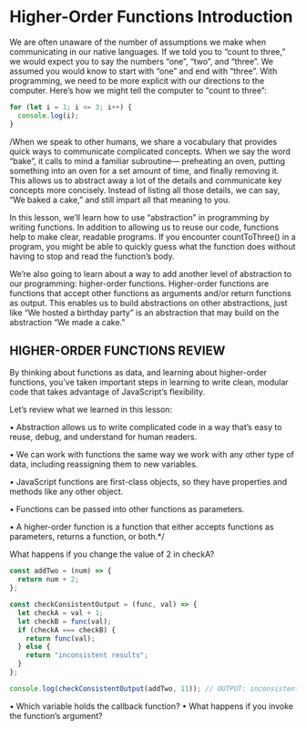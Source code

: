 # **Higher-Order Functions Introduction**


We are often unaware of the number of assumptions we make when communicating in our native languages. If we told you to “count to three,” we would expect you to say the numbers “one”, “two”, and “three”. We assumed you would know to start with “one” and end with “three”. With programming, we need to be more explicit with our directions to the computer. Here’s how we might tell the computer to “count to three”:
```javascript
for (let i = 1; i <= 3; i++) {
  console.log(i);
}
```
/When we speak to other humans, we share a vocabulary that provides quick ways to communicate complicated concepts. When we say the word “bake”, it calls to mind a familiar subroutine— preheating an oven, putting something into an oven for a set amount of time, and finally removing it. This allows us to abstract away a lot of the details and communicate key concepts more concisely. Instead of listing all those details, we can say, “We baked a cake,” and still impart all that meaning to you.

In this lesson, we’ll learn how to use “abstraction” in programming by writing functions. In addition to allowing us to reuse our code, functions help to make clear, readable programs. If you encounter countToThree() in a program, you might be able to quickly guess what the function does without having to stop and read the function’s body.

We’re also going to learn about a way to add another level of abstraction to our programming: higher-order functions. Higher-order functions are functions that accept other functions as arguments and/or return functions as output. This enables us to build abstractions on other abstractions, just like “We hosted a birthday party” is an abstraction that may build on the abstraction “We made a cake.”





## **HIGHER-ORDER FUNCTIONS REVIEW**

By thinking about functions as data, and learning about higher-order functions, you’ve taken important steps in learning to write clean, modular code that takes advantage of JavaScript’s flexibility.

Let’s review what we learned in this lesson:

• Abstraction allows us to write complicated code in a way that’s easy to reuse, debug, and understand for human readers.

• We can work with functions the same way we work with any other type of data, including reassigning them to new variables.

• JavaScript functions are first-class objects, so they have properties and methods like any other object.

• Functions can be passed into other functions as parameters.

• A higher-order function is a function that either accepts functions as parameters, returns a function, or both.*/


What happens if you change the value of 2 in checkA?
```javascript
const addTwo = (num) => {
  return num + 2;
};

const checkConsistentOutput = (func, val) => {
  let checkA = val + 1;
  let checkB = func(val);
  if (checkA === checkB) {
    return func(val);
  } else {
    return "inconsistent results";
  }
};

console.log(checkConsistentOutput(addTwo, 11)); // OUTPUT: inconsistent results
```

• Which variable holds the callback function?
• What happens if you invoke the function’s argument?
